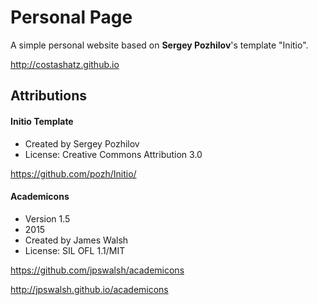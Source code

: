 # Personal Page

A simple personal website based on **Sergey Pozhilov**'s template "Initio".

http://costashatz.github.io



## Attributions

#### Initio Template
- Created by Sergey Pozhilov
- License: Creative Commons Attribution 3.0

https://github.com/pozh/Initio/

#### Academicons
- Version 1.5
- 2015
- Created by James Walsh
- License: SIL OFL 1.1/MIT

https://github.com/jpswalsh/academicons

http://jpswalsh.github.io/academicons
